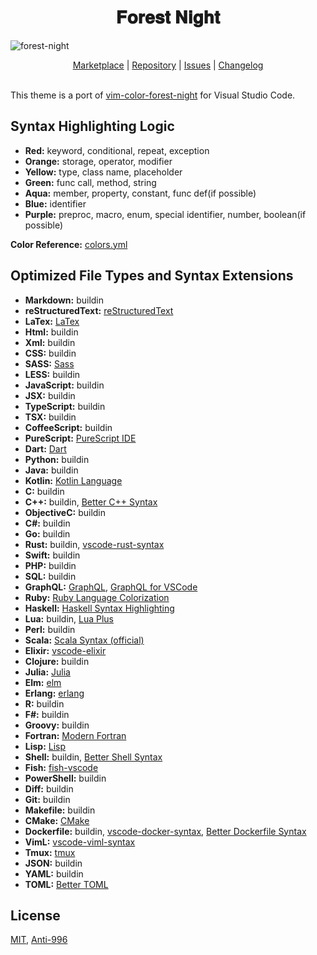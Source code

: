 <h1 align="center">
𝐅𝐨𝐫𝐞𝐬𝐭 𝐍𝐢𝐠𝐡𝐭
</h1>

![forest-night](https://user-images.githubusercontent.com/37491630/64091494-e9c2c400-cd3f-11e9-91ec-e7c2d4e993ea.png)

<p align="center">
  <a href="https://marketplace.visualstudio.com/items?itemName=sainnhe.forest-theme">Marketplace</a> |
  <a href="https://github.com/sainnhe/forest-night-vscode">Repository</a> |
  <a href="https://github.com/sainnhe/forest-night-vscode/issues">Issues</a> |
  <a href="https://github.com/sainnhe/forest-night-vscode/blob/master/CHANGELOG.md">Changelog</a>
  <br><br>
</p>

This theme is a port of [vim-color-forest-night](https://github.com/sainnhe/vim-color-forest-night) for Visual Studio Code.

## Syntax Highlighting Logic

- **Red:** keyword, conditional, repeat, exception
- **Orange:** storage, operator, modifier
- **Yellow:** type, class name, placeholder
- **Green:** func call, method, string
- **Aqua:** member, property, constant, func def(if possible)
- **Blue:** identifier
- **Purple:** preproc, macro, enum, special identifier, number, boolean(if possible)

**Color Reference:** [colors.yml](https://github.com/sainnhe/forest-theme-vscode/blob/master/colors.yml)

## Optimized File Types and Syntax Extensions

- **Markdown:** buildin
- **reStructuredText:** [reStructuredText](https://marketplace.visualstudio.com/items?itemName=lextudio.restructuredtext)
- **LaTex:** [LaTex](https://marketplace.visualstudio.com/items?itemName=torn4dom4n.latex-support)
- **Html:** buildin
- **Xml:** buildin
- **CSS:** buildin
- **SASS:** [Sass](https://marketplace.visualstudio.com/items?itemName=Syler.sass-indented)
- **LESS:** buildin
- **JavaScript:** buildin
- **JSX:** buildin
- **TypeScript:** buildin
- **TSX:** buildin
- **CoffeeScript:** buildin
- **PureScript:** [PureScript IDE](https://marketplace.visualstudio.com/items?itemName=nwolverson.ide-purescript)
- **Dart:** [Dart](https://marketplace.visualstudio.com/items?itemName=Dart-Code.dart-code)
- **Python:** buildin
- **Java:** buildin
- **Kotlin:** [Kotlin Language](https://marketplace.visualstudio.com/items?itemName=mathiasfrohlich.Kotlin)
- **C:** buildin
- **C++:** buildin, [Better C++ Syntax](https://marketplace.visualstudio.com/items?itemName=jeff-hykin.better-cpp-syntax)
- **ObjectiveC:** buildin
- **C#:** buildin
- **Go:** buildin
- **Rust:** buildin, [vscode-rust-syntax](https://marketplace.visualstudio.com/items?itemName=dunstontc.vscode-rust-syntax)
- **Swift:** buildin
- **PHP:** buildin
- **SQL:** buildin
- **GraphQL:** [GraphQL](https://marketplace.visualstudio.com/items?itemName=Prisma.vscode-graphql), [GraphQL for VSCode](https://marketplace.visualstudio.com/items?itemName=kumar-harsh.graphql-for-vscode)
- **Ruby:** [Ruby Language Colorization](https://marketplace.visualstudio.com/items?itemName=groksrc.ruby)
- **Haskell:** [Haskell Syntax Highlighting](https://marketplace.visualstudio.com/items?itemName=justusadam.language-haskell)
- **Lua:** buildin, [Lua Plus](https://marketplace.visualstudio.com/items?itemName=jep-a.lua-plus)
- **Perl:** buildin
- **Scala:** [Scala Syntax (official)](https://marketplace.visualstudio.com/items?itemName=scala-lang.scala)
- **Elixir:** [vscode-elixir](https://marketplace.visualstudio.com/items?itemName=mjmcloug.vscode-elixir)
- **Clojure:** buildin
- **Julia:** [Julia](https://marketplace.visualstudio.com/items?itemName=julialang.language-julia)
- **Elm:** [elm](https://marketplace.visualstudio.com/items?itemName=sbrink.elm)
- **Erlang:** [erlang](https://marketplace.visualstudio.com/items?itemName=pgourlain.erlang)
- **R:** buildin
- **F#:** buildin
- **Groovy:** buildin
- **Fortran:** [Modern Fortran](https://marketplace.visualstudio.com/items?itemName=krvajalm.linter-gfortran)
- **Lisp:** [Lisp](https://marketplace.visualstudio.com/items?itemName=mattn.Lisp)
- **Shell:** buildin, [Better Shell Syntax](https://marketplace.visualstudio.com/items?itemName=jeff-hykin.better-shellscript-syntax)
- **Fish:** [fish-vscode](https://marketplace.visualstudio.com/items?itemName=skyapps.fish-vscode)
- **PowerShell:** buildin
- **Diff:** buildin
- **Git:** buildin
- **Makefile:** buildin
- **CMake:** [CMake](https://marketplace.visualstudio.com/items?itemName=twxs.cmake)
- **Dockerfile:** buildin, [vscode-docker-syntax](https://marketplace.visualstudio.com/items?itemName=dunstontc.vscode-docker-syntax), [Better Dockerfile Syntax](https://marketplace.visualstudio.com/items?itemName=jeff-hykin.better-dockerfile-syntax)
- **VimL:** [vscode-viml-syntax](https://marketplace.visualstudio.com/items?itemName=dunstontc.viml)
- **Tmux:** [tmux](https://marketplace.visualstudio.com/items?itemName=malmaud.tmux)
- **JSON:** buildin
- **YAML:** buildin
- **TOML:** [Better TOML](https://marketplace.visualstudio.com/items?itemName=bungcip.better-toml)

## License

[MIT](https://github.com/sainnhe/forest-theme-vscode/blob/master/LICENSE), [Anti-996](https://github.com/sainnhe/forest-theme-vscode/blob/master/Anti-996-LICENSE)
